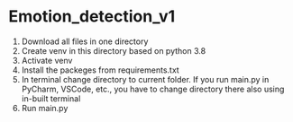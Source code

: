 # Emotion_detection_v1


1. Download all files in one directory
2. Create venv in this directory based on python 3.8
3. Activate venv
4. Install the packeges from requirements.txt
5. In terminal change directory to current folder. If you run main.py in PyCharm, VSCode, etc., you have to change directory there also using in-built terminal
6. Run main.py
